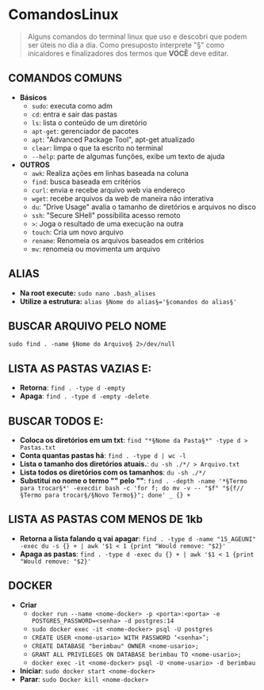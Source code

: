 # ComandosLinux

> Alguns comandos do terminal linux que uso e descobri que podem ser úteis no dia a dia.
> Como presuposto interprete "§" como inicaidores e finalizadores dos termos que **VOCÊ** deve editar.

## COMANDOS COMUNS
- **Básicos**
  - `sudo`: executa como adm
  - `cd`: entra e sair das pastas
  - `ls`: lista o conteúdo de um diretório
  - `apt-get`: gerenciador de pacotes
  - `apt`: "Advanced Package Tool", apt-get atualizado
  - `clear`: limpa o que ta escrito no terminal
  - `--help`: parte de algumas funções, exibe um texto de ajuda
- **OUTROS**
  - `awk`: Realiza ações em linhas baseada na coluna
  - `find`: busca baseada em critérios
  - `curl`: envia e recebe arquivo web via endereço
  - `wget`: recebe arquivos da web de maneira não interativa
  - `du`: "Drive Usage" avalia o tamanho de diretórios e arquivos no disco
  - `ssh`: "Secure SHell" possibilita acesso remoto
  - `>`: Joga o resultado de uma execução na outra
  - `touch`: Cria um novo arquivo
  - `rename`: Renomeia os arquivos baseados em critérios
  - `mv`: renomeia ou movimenta um arquivo

## ALIAS
- **Na root execute:** `sudo nano .bash_alises`
- **Utilize a estrutura:** `alias §Nome do alias§='§comandos do alias§'`

## BUSCAR ARQUIVO PELO NOME
`sudo find . -name §Nome do Arquivo§ 2>/dev/null`

## LISTA AS PASTAS VAZIAS E:
- **Retorna**: `find . -type d -empty`
- **Apaga**: `find . -type d -empty -delete`

## BUSCAR TODOS E:
- **Coloca os diretórios em um txt**: `find "*§Nome da Pasta§*" -type d > Pastas.txt`
- **Conta quantas pastas há**: `find . -type d | wc -l`
- **Lista o tamanho dos diretórios atuais.**: `du -sh ./*/ > Arquivo.txt`
- **Lista todos os diretórios com os tamanhos**: `du -sh ./*/`
- **Substitui no nome o termo "<antigo>" pelo "<novo>"**: `find . -depth -name '*§Termo para trocar§*' -execdir bash -c 'for f; do mv -v -- "$f" "${f//§Termo para trocar§/§Novo Termo§}"; done' _ {} +`

## LISTA AS PASTAS COM MENOS DE 1kb
- **Retorna a lista falando q vai apagar**: `find . -type d -name "15_AGEUNI" -exec du -s {} + | awk '$1 < 1 {print "Would remove: "$2}'`
- **Apaga as pastas**: `find . -type d -exec du {} + | awk '$1 < 1 {print "Would remove: "$2}'`

## DOCKER
- **Criar**
  - `docker run --name <nome-docker> -p <porta>:<porta> -e POSTGRES_PASSWORD=<senha> -d postgres:14`
  - `sudo docker exec -it <nome-docker> psql -U postgres`
  - `CREATE USER <nome-usario> WITH PASSWORD ‘<senha>’;`
  - `CREATE DATABASE "berimbau" OWNER <nome-usario>;`
  - `GRANT ALL PRIVILEGES ON DATABASE berimbau TO <nome-usario>;`
  - `docker exec -it <nome-docker> psql -U <nome-usario> -d berimbau`
- **Iniciar**: `sudo docker start <nome-docker>`
- **Parar**: `sudo Docker kill <nome-docker>`
